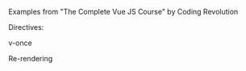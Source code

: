 Examples from "The Complete Vue JS Course" by Coding Revolution

Directives:

v-once

Re-rendering

